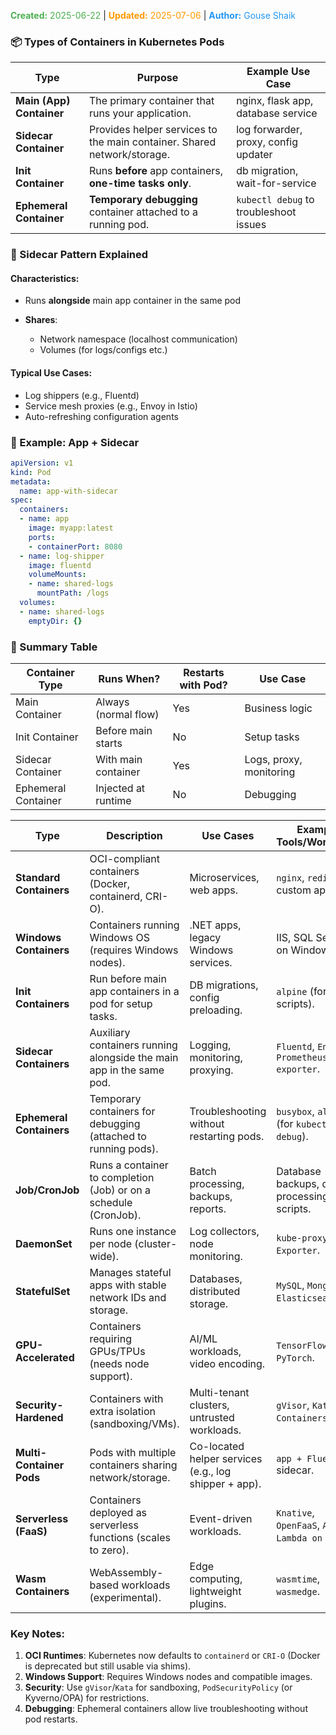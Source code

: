 <span style="color:#4caf50;"><b>Created:</b> 2025-06-22</span> | <span style="color:#ff9800;"><b>Updated:</b> 2025-07-06</span> | <span style="color:#2196f3;"><b>Author:</b> Gouse Shaik</span>
### 📦 **Types of Containers in Kubernetes Pods**

| **Type**                 | **Purpose**                                                             | **Example Use Case**                   |
| ------------------------ | ----------------------------------------------------------------------- | -------------------------------------- |
| **Main (App) Container** | The primary container that runs your application.                       | nginx, flask app, database service     |
| **Sidecar Container**    | Provides helper services to the main container. Shared network/storage. | log forwarder, proxy, config updater   |
| **Init Container**       | Runs **before** app containers, **one-time tasks only**.                | db migration, wait-for-service         |
| **Ephemeral Container**  | **Temporary debugging** container attached to a running pod.            | `kubectl debug` to troubleshoot issues |

### 🔄 Sidecar Pattern Explained

#### Characteristics:

- Runs **alongside** main app container in the same pod
    
- **Shares**:
    - Network namespace (localhost communication)
    - Volumes (for logs/configs etc.)

#### Typical Use Cases:

- Log shippers (e.g., Fluentd)
- Service mesh proxies (e.g., Envoy in Istio)
- Auto-refreshing configuration agents

### 🧱 Example: App + Sidecar

```yaml
apiVersion: v1
kind: Pod
metadata:
  name: app-with-sidecar
spec:
  containers:
  - name: app
    image: myapp:latest
    ports:
    - containerPort: 8080
  - name: log-shipper
    image: fluentd
    volumeMounts:
    - name: shared-logs
      mountPath: /logs
  volumes:
  - name: shared-logs
    emptyDir: {}
```

### 🧠 Summary Table

|**Container Type**|**Runs When?**|**Restarts with Pod?**|**Use Case**|
|---|---|---|---|
|Main Container|Always (normal flow)|Yes|Business logic|
|Init Container|Before main starts|No|Setup tasks|
|Sidecar Container|With main container|Yes|Logs, proxy, monitoring|
|Ephemeral Container|Injected at runtime|No|Debugging|



| **Type**                 | **Description**                                                      | **Use Cases**                                         | **Example Tools/Workloads**                 |
| ------------------------ | -------------------------------------------------------------------- | ----------------------------------------------------- | ------------------------------------------- |
| **Standard Containers**  | OCI-compliant containers (Docker, containerd, CRI-O).                | Microservices, web apps.                              | `nginx`, `redis`, custom apps.              |
| **Windows Containers**   | Containers running Windows OS (requires Windows nodes).              | .NET apps, legacy Windows services.                   | IIS, SQL Server on Windows.                 |
| **Init Containers**      | Run before main app containers in a pod for setup tasks.             | DB migrations, config preloading.                     | `alpine` (for setup scripts).               |
| **Sidecar Containers**   | Auxiliary containers running alongside the main app in the same pod. | Logging, monitoring, proxying.                        | `Fluentd`, `Envoy`, `Prometheus exporter`.  |
| **Ephemeral Containers** | Temporary containers for debugging (attached to running pods).       | Troubleshooting without restarting pods.              | `busybox`, `alpine` (for `kubectl debug`).  |
| **Job/CronJob**          | Runs a container to completion (Job) or on a schedule (CronJob).     | Batch processing, backups, reports.                   | Database backups, data processing scripts.  |
| **DaemonSet**            | Runs one instance per node (cluster-wide).                           | Log collectors, node monitoring.                      | `kube-proxy`, `Node Exporter`.              |
| **StatefulSet**          | Manages stateful apps with stable network IDs and storage.           | Databases, distributed storage.                       | `MySQL`, `MongoDB`, `Elasticsearch`.        |
| **GPU-Accelerated**      | Containers requiring GPUs/TPUs (needs node support).                 | AI/ML workloads, video encoding.                      | `TensorFlow`, `PyTorch`.                    |
| **Security-Hardened**    | Containers with extra isolation (sandboxing/VMs).                    | Multi-tenant clusters, untrusted workloads.           | `gVisor`, `Kata Containers`.                |
| **Multi-Container Pods** | Pods with multiple containers sharing network/storage.               | Co-located helper services (e.g., log shipper + app). | `app + Fluentd` sidecar.                    |
| **Serverless (FaaS)**    | Containers deployed as serverless functions (scales to zero).        | Event-driven workloads.                               | `Knative`, `OpenFaaS`, `AWS Lambda on EKS`. |
| **Wasm Containers**      | WebAssembly-based workloads (experimental).                          | Edge computing, lightweight plugins.                  | `wasmtime`, `wasmedge`.                     |
### **Key Notes:**
1. **OCI Runtimes**: Kubernetes now defaults to `containerd` or `CRI-O` (Docker is deprecated but still usable via shims).  
2. **Windows Support**: Requires Windows nodes and compatible images.  
3. **Security**: Use `gVisor`/`Kata` for sandboxing, `PodSecurityPolicy` (or Kyverno/OPA) for restrictions.  
4. **Debugging**: Ephemeral containers allow live troubleshooting without pod restarts.  

